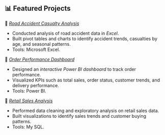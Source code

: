 ## 📊 Featured Projects  

🔹 [*Road Accident Casualty Analysis*](https://github.com/Mathan-2002/Road_Accident_Casualty_Analysis)   
- Conducted analysis of road accident data in *Excel*.  
- Built pivot tables and charts to identify accident trends, casualties by age, and seasonal patterns.  
- Tools: Microsoft Excel.  

🔹 [*Order Performance Dashboard*](https://github.com/Mathan-2002/order-performance-dashboard)
- Designed an *interactive Power BI dashboard* to track order performance.  
- Visualized KPIs such as total sales, order status, customer trends, and delivery performance.  
- Tools: Power BI.    

🔹 [*Retail Sales Analysis*](https://github.com/Mathan-2002/Retial-sales-Analysis-project-My-SQL-) 
- Performed data cleaning and exploratory analysis on retail sales data.  
- Built visualizations to identify sales trends and customer buying patterns.  
- Tools: My SQL.
